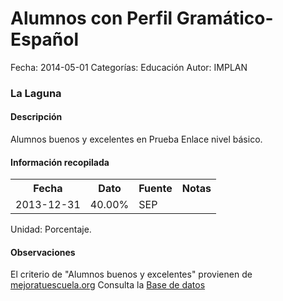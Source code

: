 Alumnos con Perfil Gramático-Español
=====

Fecha: 2014-05-01
Categorías: Educación
Autor: IMPLAN

### La Laguna

#### Descripción

Alumnos buenos y excelentes en Prueba Enlace nivel básico.

#### Información recopilada

<table class="table table-hover table-bordered">
  <tr><th>Fecha</th><th>Dato</th><th>Fuente</th><th>Notas</th></tr>
  <tr><td>2013-12-31</td><td>40.00%</td><td>SEP</td><td></td></tr>
</table>

Unidad: Porcentaje.

#### Observaciones

El criterio de "Alumnos buenos y excelentes" provienen de [mejoratuescuela.org](http://www.mejoratuescuela.org)
Consulta la [Base de datos](http://www.enlace.sep.gob.mx/content/ba/pages/base_de_datos_completa_2013/)
